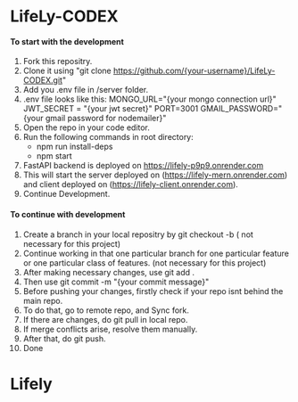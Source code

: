 ﻿# LifeLy-CODEX
 #### To start with the development
 1. Fork this repositry.
 2. Clone it using "git clone https://github.com/{your-username}/LifeLy-CODEX.git"
 3. Add you .env file in /server folder.
 4. .env file looks like this:
      MONGO_URL="{your mongo connection url}"
      JWT_SECRET = "{your jwt secret}"
      PORT=3001
      GMAIL_PASSWORD="{your gmail password for nodemailer}"
 6. Open the repo in your code editor.
 7. Run the following commands in root directory:
      - npm run install-deps
      - npm start
 8. FastAPI backend is deployed on https://lifely-p9p9.onrender.com
 9. This will start the server deployed on (https://lifely-mern.onrender.com) and client deployed on (https://lifely-client.onrender.com).
 10. Continue Development.


#### To continue with development
1. Create a branch in your local repositry by git checkout -b <branch-name> ( not necessary for this project)
2. Continue working in that one particular branch for one particular feature or one particular class of features. (not necessary for this project)
3. After making necessary changes, use git add .
4. Then use git commit -m "{your commit message}"
5. Before pushing your changes, firstly check if your repo isnt behind the main repo.
6. To do that, go to remote repo, and Sync fork.
7. If there are changes, do git pull in local repo.
8. If merge conflicts arise, resolve them manually.
9. After that, do git push.
10. Done
# Lifely
